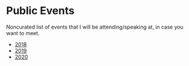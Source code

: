 # Public Events

Noncurated list of events that I will be attending/speaking at, in case you want to meet.

- [2018](2018.md)
- [2019](2019.md)
- [2020](2020.md)


